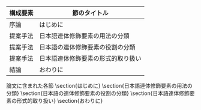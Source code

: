 構成要素 | 節のタイトル
 --- | --- 
序論 | はじめに
提案手法 | 日本語連体修飾要素の用法の分類
提案手法 | 日本語の連体修飾要素の役割の分類
提案手法 | 日本語連体修飾要素の形式的取り扱い
結論 | おわりに

論文に含まれた各節
\section{はじめに}
\section{日本語連体修飾要素の用法の分類}
\section{日本語の連体修飾要素の役割の分類}
\section{日本語連体修飾要素の形式的取り扱い}
\section{おわりに}
